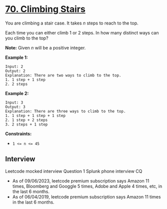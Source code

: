 # [70. Climbing Stairs](https://leetcode.com/problems/climbing-stairs/)

You are climbing a stair case. It takes *n* steps to reach to the top.

Each time you can either climb 1 or 2 steps. In how many distinct ways can you climb to the top?

**Note:** Given *n* will be a positive integer.

**Example 1:**
```
Input: 2
Output: 2
Explanation: There are two ways to climb to the top.
1. 1 step + 1 step
2. 2 steps
```
**Example 2:**
```
Input: 3
Output: 3
Explanation: There are three ways to climb to the top.
1. 1 step + 1 step + 1 step
2. 1 step + 2 steps
3. 2 steps + 1 step
```

**Constraints:**
* `1 <= n <= 45`

## Interview
Leetcode mocked interview Question 1
Splunk phone interview CQ

* As of 09/06/2023, leetcode premium subscription says Amazon 11 times, Bloomberg and Googgle 5 times, Adobe and Apple 4 times, etc, in the last 6 months.
* As of 06/04/2019, leetcode premium subscription says Amazon 11 times in the last 6 months.
